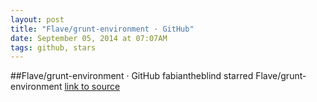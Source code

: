 ```yaml
---
layout: post
title: "Flave/grunt-environment · GitHub"
date: September 05, 2014 at 07:07AM
tags: github, stars
---
```

##Flave/grunt-environment · GitHub
fabiantheblind starred Flave/grunt-environment
[link to source](http://ift.tt/1lKUMq7) 
